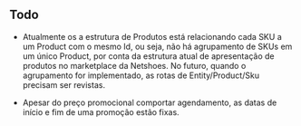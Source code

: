 ## Todo

* Atualmente os a estrutura de Produtos está relacionando cada SKU a um Product com o mesmo Id,
ou seja, não há agrupamento de SKUs em um único Product, por conta da estrutura atual de apresentação
de produtos no marketplace da Netshoes. No futuro, quando o agrupamento for implementado,
as rotas de Entity/Product/Sku precisam ser revistas.

* Apesar do preço promocional comportar agendamento, as datas de início e fim de uma promoção estão fixas.
